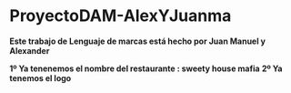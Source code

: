 # ProyectoDAM-AlexYJuanma

**Este trabajo de Lenguaje de marcas está hecho por Juan Manuel y Alexander**

**1º Ya tenenemos el nombre del restaurante : sweety house mafia**
**2º Ya tenemos el logo**


